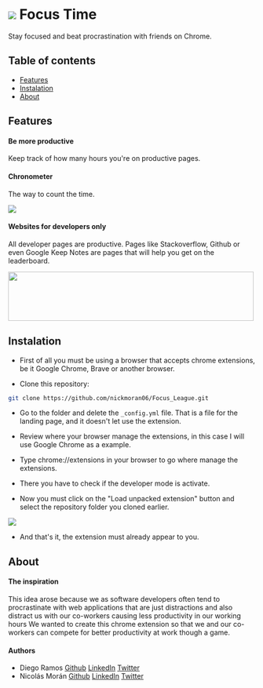 # <a href="https://imgur.com/eIi9NEM"><img src="https://i.imgur.com/eIi9NEM.png"></a> Focus Time

Stay focused and beat procrastination with friends on Chrome.

## Table of contents
* [Features](#features)
* [Instalation](#instalation)
* [About](#about)

## Features

#### Be more productive
Keep track of how many hours you're on productive pages.

#### Chronometer
The way to count the time.

<a href="https://imgur.com/HuxC7Al"><img src="https://i.imgur.com/HuxC7Al.png"></a>

#### Websites for developers only
All developer pages are productive. Pages like Stackoverflow, Github or even Google Keep Notes are pages that will help you get on the leaderboard.

<a href="https://imgur.com/91xdeD7"><img src="https://i.imgur.com/91xdeD7.png" width="500" height="100"></a>

## Instalation

* First of all you must be using a browser that accepts chrome extensions, be it Google Chrome, Brave or another browser.

*  Clone this repository:
```sh
git clone https://github.com/nickmoran06/Focus_League.git
```

* Go to the folder and delete the ``` _config.yml ``` file. That is a file for the landing page, and it doesn't let use the extension.

* Review where your browser manage the extensions, in this case I will use Google Chrome as a example.

* Type chrome://extensions in your browser to go where manage the extensions.

* There you have to check if the developer mode is activate.

* Now you must click on the "Load unpacked extension"
button and select the repository folder you cloned earlier.

<a href="https://imgur.com/5FCk5EJ"><img src="https://i.imgur.com/5FCk5EJ.png"></a>

* And that's it, the extension must already appear to you.

## About

#### The inspiration
This idea arose because we as software developers often tend to procrastinate with web applications that are just distractions and also distract us with our co-workers causing less productivity in our working hours
We wanted to create this chrome extension so that we and our co-workers can compete for better productivity at work though a game.

#### Authors
 - Diego Ramos [Github](https://github.com/DiegoRmsR) [LinkedIn](https://www.linkedin.com/in/diego-ramos-266069188/) [Twitter](https://twitter.com/Imdiegoramoss)
 - Nicolás Morán [Github](https://github.com/nickmoran06) [LinkedIn](https://www.linkedin.com/in/nicol%C3%A1s-esteban-mor%C3%A1n-pulido-31b667188/) [Twitter](https://twitter.com/nickmoran06)
